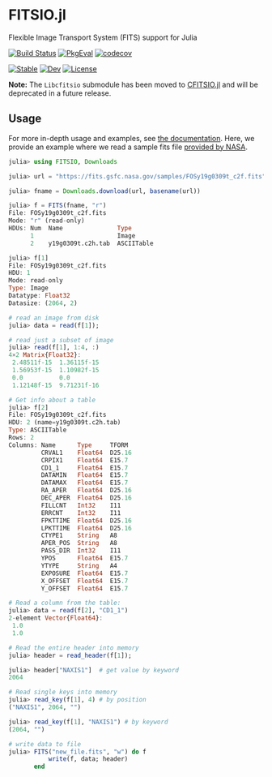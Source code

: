 FITSIO.jl
=========

Flexible Image Transport System (FITS) support for Julia


[![Build Status](https://github.com/juliaastro/FITSIO.jl/workflows/CI/badge.svg?branch=master)](https://github.com/juliaastro/FITSIO.jl/actions)
[![PkgEval](https://juliaci.github.io/NanosoldierReports/pkgeval_badges/F/FITSIO.svg)](https://juliaci.github.io/NanosoldierReports/pkgeval_badges/report.html)
[![codecov](https://codecov.io/gh/juliaastro/fitsio.jl/branch/master/graph/badge.svg?token=SA9EG0z8pt)](https://codecov.io/gh/juliaastro/fitsio.jl)


[![Stable](https://img.shields.io/badge/docs-stable-blue.svg)](http://juliaastro.github.io/FITSIO.jl/stable/)
[![Dev](https://img.shields.io/badge/docs-dev-blue.svg)](http://juliaastro.github.io/FITSIO.jl/dev/)
[![License](https://img.shields.io/badge/License-MIT-yellow.svg)](https://opensource.org/licenses/MIT)

**Note:** The `Libcfitsio` submodule has been moved to [CFITSIO.jl](https://github.com/JuliaAstro/CFITSIO.jl) and will be deprecated in a future release.


## Usage

For more in-depth usage and examples, see [the documentation](http://juliaastro.github.io/FITSIO.jl/stable/).
Here, we provide an example where we read a sample fits file [provided by NASA](https://fits.gsfc.nasa.gov/fits_samples.html).

```julia
julia> using FITSIO, Downloads

julia> url = "https://fits.gsfc.nasa.gov/samples/FOSy19g0309t_c2f.fits";

julia> fname = Downloads.download(url, basename(url))

julia> f = FITS(fname, "r")
File: FOSy19g0309t_c2f.fits
Mode: "r" (read-only)
HDUs: Num  Name               Type
      1                       Image
      2    y19g0309t.c2h.tab  ASCIITable

julia> f[1]
File: FOSy19g0309t_c2f.fits
HDU: 1
Mode: read-only
Type: Image
Datatype: Float32
Datasize: (2064, 2)

# read an image from disk
julia> data = read(f[1]);

# read just a subset of image
julia> read(f[1], 1:4, :)
4×2 Matrix{Float32}:
 2.48511f-15  1.36115f-15
 1.56953f-15  1.10982f-15
 0.0          0.0
 1.12148f-15  9.71231f-16

# Get info about a table
julia> f[2]
File: FOSy19g0309t_c2f.fits
HDU: 2 (name=y19g0309t.c2h.tab)
Type: ASCIITable
Rows: 2
Columns: Name      Type     TFORM
         CRVAL1    Float64  D25.16
         CRPIX1    Float64  E15.7
         CD1_1     Float64  E15.7
         DATAMIN   Float64  E15.7
         DATAMAX   Float64  E15.7
         RA_APER   Float64  D25.16
         DEC_APER  Float64  D25.16
         FILLCNT   Int32    I11
         ERRCNT    Int32    I11
         FPKTTIME  Float64  D25.16
         LPKTTIME  Float64  D25.16
         CTYPE1    String   A8
         APER_POS  String   A8
         PASS_DIR  Int32    I11
         YPOS      Float64  E15.7
         YTYPE     String   A4
         EXPOSURE  Float64  E15.7
         X_OFFSET  Float64  E15.7
         Y_OFFSET  Float64  E15.7

# Read a column from the table:
julia> data = read(f[2], "CD1_1")
2-element Vector{Float64}:
 1.0
 1.0

# Read the entire header into memory
julia> header = read_header(f[1]);

julia> header["NAXIS1"]  # get value by keyword
2064

# Read single keys into memory
julia> read_key(f[1], 4) # by position
("NAXIS1", 2064, "")

julia> read_key(f[1], "NAXIS1") # by keyword
(2064, "")

# write data to file
julia> FITS("new_file.fits", "w") do f
           write(f, data; header)
       end
```
